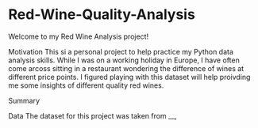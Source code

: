 # Red-Wine-Quality-Analysis
Welcome to my Red Wine Analysis project!

Motivation
This si a personal project to help practice my Python data analysis skills. While I was on a working holiday in Europe, I have often come arcoss sitting in a restaurant wondering the difference of wines at different price points. I figured playing with this dataset will help proivding me some insights of different quality red wines.


Summary

Data
The dataset for this project was taken from __,
